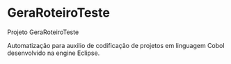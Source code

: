 # GeraRoteiroTeste

Projeto GeraRoteiroTeste

Automatização para auxilio de codificação de projetos em linguagem Cobol desenvolvido na engine Eclipse.
